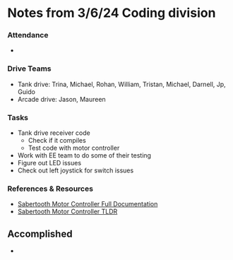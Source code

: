 # Notes from 3/6/24 Coding division   
### Attendance
 - 

### Drive Teams
 - Tank drive: Trina, Michael, Rohan, William, Tristan, Michael, Darnell, Jp, Guido
 - Arcade drive: Jason, Maureen 

### Tasks
 - Tank drive receiver code 
   - Check if it compiles
   - Test code with motor controller
 - Work with EE team to do some of their testing
 - Figure out LED issues
 - Check out left joystick for switch issues

### References & Resources 
 - <a href="http://www.dimensionengineering.com/datasheets/Sabertooth2x60.pdf">Sabertooth Motor Controller Full Documentation</a>
 - <a href="https://docs.google.com/document/d/11yAGNMltDx4X17hl0w9ZD8jwsdREbucdNOAFZO9kq2M/edit?usp=sharing>">Sabertooth Motor Controller TLDR</a> 

## Accomplished
 - 
